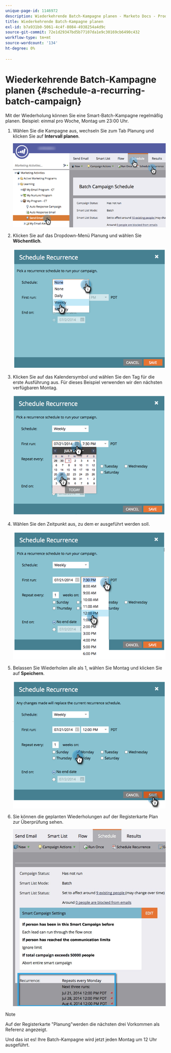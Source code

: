 ```yaml
---
unique-page-id: 1146972
description: Wiederkehrende Batch-Kampagne planen - Marketo Docs - Produktdokumentation
title: Wiederkehrende Batch-Kampagne planen
exl-id: b7a931b0-5061-4c4f-8084-4938254a4d9c
source-git-commit: 72e1d29347bd5b77107da1e9c30169cb6490c432
workflow-type: tm+mt
source-wordcount: '134'
ht-degree: 0%

---
```


# Wiederkehrende Batch-Kampagne planen {#schedule-a-recurring-batch-campaign}

Mit der Wiederholung können Sie eine Smart-Batch-Kampagne regelmäßig planen. Beispiel: einmal pro Woche, Montag um 23:00 Uhr.

1. Wählen Sie die Kampagne aus, wechseln Sie zum Tab Planung und klicken Sie auf **Intervall planen**.

   ![](assets/recurrencehands-sendemail.png)

1. Klicken Sie auf das Dropdown-Menü Planung und wählen Sie **Wöchentlich**.

   ![](assets/image2014-9-22-11-3a41-3a42.png)

1. Klicken Sie auf das Kalendersymbol und wählen Sie den Tag für die erste Ausführung aus. Für dieses Beispiel verwenden wir den nächsten verfügbaren Montag.

   ![](assets/image2014-9-22-11-3a41-3a46.png)

1. Wählen Sie den Zeitpunkt aus, zu dem er ausgeführt werden soll.

   ![](assets/image2014-9-22-11-3a41-3a49.png)

1. Belassen Sie Wiederholen alle als 1, wählen Sie Montag und klicken Sie auf **Speichern**.

   ![](assets/image2014-9-22-11-3a41-3a53.png)

1. Sie können die geplanten Wiederholungen auf der Registerkarte Plan zur Überprüfung sehen.

   ![](assets/recurrence.jpg)

>[!NOTE]
>
>Auf der Registerkarte &quot;Planung&quot;werden die nächsten drei Vorkommen als Referenz angezeigt.

Und das ist es! Ihre Batch-Kampagne wird jetzt jeden Montag um 12 Uhr ausgeführt.
